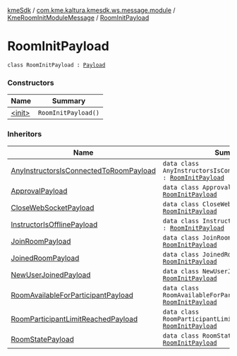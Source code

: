 [kmeSdk](../../../index.md) / [com.kme.kaltura.kmesdk.ws.message.module](../../index.md) / [KmeRoomInitModuleMessage](../index.md) / [RoomInitPayload](./index.md)

# RoomInitPayload

`class RoomInitPayload : `[`Payload`](../../../com.kme.kaltura.kmesdk.ws.message/-kme-message/-payload/index.md)

### Constructors

| Name | Summary |
|---|---|
| [&lt;init&gt;](-init-.md) | `RoomInitPayload()` |

### Inheritors

| Name | Summary |
|---|---|
| [AnyInstructorsIsConnectedToRoomPayload](../-any-instructors-is-connected-to-room-payload/index.md) | `data class AnyInstructorsIsConnectedToRoomPayload : `[`RoomInitPayload`](./index.md) |
| [ApprovalPayload](../-approval-payload/index.md) | `data class ApprovalPayload : `[`RoomInitPayload`](./index.md) |
| [CloseWebSocketPayload](../-close-web-socket-payload/index.md) | `data class CloseWebSocketPayload : `[`RoomInitPayload`](./index.md) |
| [InstructorIsOfflinePayload](../-instructor-is-offline-payload/index.md) | `data class InstructorIsOfflinePayload : `[`RoomInitPayload`](./index.md) |
| [JoinRoomPayload](../-join-room-payload/index.md) | `data class JoinRoomPayload : `[`RoomInitPayload`](./index.md) |
| [JoinedRoomPayload](../-joined-room-payload/index.md) | `data class JoinedRoomPayload : `[`RoomInitPayload`](./index.md) |
| [NewUserJoinedPayload](../-new-user-joined-payload/index.md) | `data class NewUserJoinedPayload : `[`RoomInitPayload`](./index.md) |
| [RoomAvailableForParticipantPayload](../-room-available-for-participant-payload/index.md) | `data class RoomAvailableForParticipantPayload : `[`RoomInitPayload`](./index.md) |
| [RoomParticipantLimitReachedPayload](../-room-participant-limit-reached-payload/index.md) | `data class RoomParticipantLimitReachedPayload : `[`RoomInitPayload`](./index.md) |
| [RoomStatePayload](../-room-state-payload/index.md) | `data class RoomStatePayload : `[`RoomInitPayload`](./index.md) |
